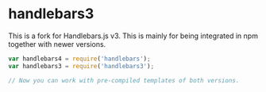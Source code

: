 handlebars3
===========

This is a fork for Handlebars.js v3. This is mainly for being integrated in npm together with newer versions.

```js
var handlebars4 = require('handlebars');
var handlebars3 = require('handlebars3');

// Now you can work with pre-compiled templates of both versions.
```


